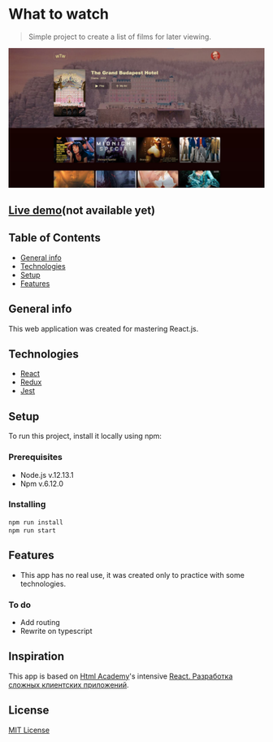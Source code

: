 # What to watch
> Simple project to create a list of films for later viewing.

![Preview screenshot](./readme_assets/preview.jpg)

## [Live demo](https://github.com/devnikop/what-to-watch)(not available yet)

## Table of Contents

* [General info](#General-info)
* [Technologies](#Technologies)
* [Setup](#Setup)
* [Features](#Features)

## General info

This web application was created for mastering React.js.

## Technologies

* [React](https://reactjs.org/)
* [Redux](https://redux.js.org/)
* [Jest](https://jestjs.io/)

## Setup

To run this project, install it locally using npm:

### Prerequisites

- Node.js v.12.13.1
- Npm v.6.12.0

### Installing

```
npm run install
npm run start
```

## Features

* This app has no real use, it was created only to practice with some technologies.

### To do

* Add routing
* Rewrite on typescript

## Inspiration

This app is based on [Html Academy](https://htmlacademy.ru/)'s intensive [React. Разработка сложных клиентских приложений](https://htmlacademy.ru/intensive/react).

## License

[MIT License](LICENSE.md)
